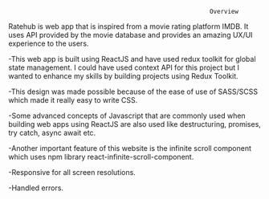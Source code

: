                                                             Overview
Ratehub is web app that is inspired from a movie rating platform IMDB. It uses API provided by the movie database and provides an amazing UX/UI experience to the users.

-This web app is built using ReactJS and have used redux toolkit for global state management. I could have used context API for this project but I wanted to enhance my skills by building projects using Redux Toolkit.

-This design was made possible because of the ease of use of SASS/SCSS which made it really easy to write CSS.

-Some advanced concepts of Javascript that are commonly used when building web apps using ReactJS are also used like destructuring, promises, try catch, async await etc.

-Another important feature of this website is the infinite scroll component which uses npm library react-infinite-scroll-component.

-Responsive for all screen resolutions.

-Handled errors.

